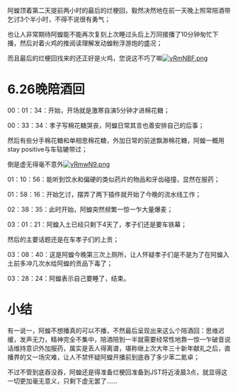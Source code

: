 阿蝗顶着第二天提前两小时的最后的烂梗回，毅然决然地在前一天晚上照常陪酒带乞讨3个半小时，不得不说很有勇气；

也让人非常期待阿蝗能不能再次复刻上次睡过头后上万同接播了10分钟匆忙下播，然后对着火鸡的推阅读理解发动蝗粉浮游炮的盛况；

而且最后的烂梗回找来的还正好是火鸡，您说这不巧了嘛[![yRmNBF.png](https://z3.ax1x.com/2021/02/18/yRmNBF.png)](https://imgtu.com/i/yRmNBF)

# 6.26晚陪酒回

00：01：34：开始，开场就是激寒自演5分钟才进棉花糖；

00：33：34：孝子写棉花糖哭丧，阿蝗日常其言也善安排自己的后事；

然后有些分手棉花糖和单相思棉花糖，外加日常的前途飘渺棉花糖，阿蝗一概用stay positive与车轱辘带过；

倒是虚无得毫不意外[![yRmwN9.png](https://z3.ax1x.com/2021/02/18/yRmwN9.png)](https://imgtu.com/i/yRmwN9)

01：10：56：能听到饮水和偏硬的类似药片的物品和牙齿碰撞，显然在服药；

01：58：16：开始乞讨，摆弄了两下插件就开始了今晚的流水线工作；

02：38：35：此时开始，阿蝗突然频繁一惊一乍大量爆麦；

03：01：21：阿蝗入土已经只剩下4天了，孝子们还是要车铁幕；

然后的主要话题还是在车孝子们的上贡；

03：08：40：这是阿蝗今晚第三次上厕所，让人怀疑孝子们是不是为了在阿蝗入土前多冲几次水给阿蝗的贡品下毒了；

03：28：24：阿蝗表示自己要睡了，结束。

# 小结

有一说一，阿蝗不想播真的可以不播，不然最后呈现出来这么个陪酒回：思维迟缓，发声无力，精神完全不集中，陪酒陪到一半就需要经常性地靠一惊一乍破音说话维持意识外加服药，属实是丢人得离谱，堪称继上次大年三十新年献礼之后，直播界的又一场灾难，让人不禁怀疑阿蝗开播前到底吞了多少苯二氮卓；

不过不管到底吞没吞，阿蝗还是得准备烂梗回准备到JST将近凌晨3点，就显得这一切更加毫无意义，只剩下虚无罢了……